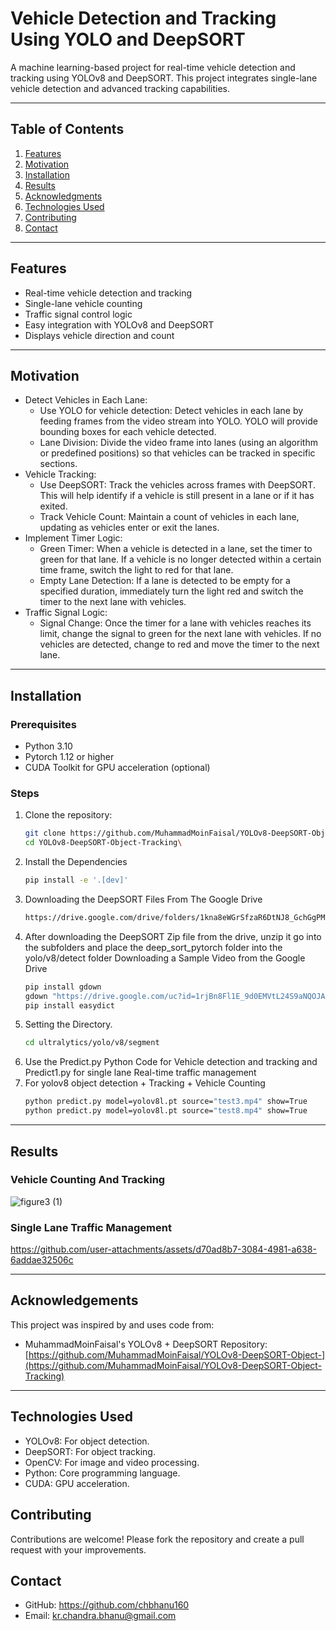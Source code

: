 # **Vehicle Detection and Tracking Using YOLO and DeepSORT**

A machine learning-based project for real-time vehicle detection and tracking using YOLOv8 and DeepSORT. This project integrates single-lane vehicle detection and advanced tracking capabilities.

---

## **Table of Contents**
1. [Features](#features)
2. [Motivation](#motivation)
3. [Installation](#installation)
4. [Results](#results)
5. [Acknowledgments](#acknowledgments)
6. [Technologies Used](#technologies-used)
7. [Contributing](#contributing)
8. [Contact](#contact)

---

## **Features**
- Real-time vehicle detection and tracking
- Single-lane vehicle counting
- Traffic signal control logic
- Easy integration with YOLOv8 and DeepSORT
- Displays vehicle direction and count

---

## **Motivation**
- Detect Vehicles in Each Lane:
  - Use YOLO for vehicle detection: Detect vehicles in each lane by feeding frames from the video stream into YOLO. YOLO will provide bounding boxes for each vehicle detected.
  - Lane Division: Divide the video frame into lanes (using an algorithm or predefined positions) so that vehicles can be tracked in specific sections.
- Vehicle Tracking:
  - Use DeepSORT: Track the vehicles across frames with DeepSORT. This will help identify if a vehicle is still present in a lane or if it has exited.
  - Track Vehicle Count: Maintain a count of vehicles in each lane, updating as vehicles enter or exit the lanes.
- Implement Timer Logic:
  - Green Timer: When a vehicle is detected in a lane, set the timer to green for that lane. If a vehicle is no longer detected within a certain time frame, switch the light to red for       that lane.
  - Empty Lane Detection: If a lane is detected to be empty for a specified duration, immediately turn the light red and switch the timer to the next lane with vehicles.
- Traffic Signal Logic:
  - Signal Change: Once the timer for a lane with vehicles reaches its limit, change the signal to green for the next lane with vehicles. If no vehicles are detected, change to red and       move the timer to the next lane.

---

## **Installation**

### Prerequisites
- Python 3.10
- Pytorch 1.12 or higher
- CUDA Toolkit for GPU acceleration (optional)

### Steps
1. Clone the repository:
   ```bash
   git clone https://github.com/MuhammadMoinFaisal/YOLOv8-DeepSORT-Object-Tracking.git
   cd YOLOv8-DeepSORT-Object-Tracking\
2. Install the Dependencies
   ```bash
   pip install -e '.[dev]'
3. Downloading the DeepSORT Files From The Google Drive
   ```bash
   https://drive.google.com/drive/folders/1kna8eWGrSfzaR6DtNJ8_GchGgPMv3VC8?usp=sharing
4. After downloading the DeepSORT Zip file from the drive, unzip it go into the subfolders and place the deep_sort_pytorch folder into the yolo/v8/detect folder
   Downloading a Sample Video from the Google Drive
   ```bash
   pip install gdown
   gdown "https://drive.google.com/uc?id=1rjBn8Fl1E_9d0EMVtL24S9aNQOJAveR5&confirm=t"
   pip install easydict
5. Setting the Directory.
   ```bash
   cd ultralytics/yolo/v8/segment
6. Use the Predict.py Python Code for Vehicle detection and tracking and Predict1.py for single lane Real-time traffic management 
7. For yolov8 object detection + Tracking + Vehicle Counting
   ```bash
   python predict.py model=yolov8l.pt source="test3.mp4" show=True
   python predict.py model=yolov8l.pt source="test8.mp4" show=True
---

## **Results**
### Vehicle Counting And Tracking
![figure3 (1)](https://github.com/user-attachments/assets/6d63ddb8-b2d0-47f4-9e27-80e08d7dede1)
### Single Lane Traffic Management


https://github.com/user-attachments/assets/d70ad8b7-3084-4981-a638-6addae32506c


---
## **Acknowledgements**
This project was inspired by and uses code from:
- MuhammadMoinFaisal's YOLOv8 + DeepSORT Repository: [https://github.com/MuhammadMoinFaisal/YOLOv8-DeepSORT-Object-](https://github.com/MuhammadMoinFaisal/YOLOv8-DeepSORT-Object-Tracking)

---

## **Technologies Used**
- YOLOv8: For object detection.
- DeepSORT: For object tracking.
- OpenCV: For image and video processing.
- Python: Core programming language.
- CUDA: GPU acceleration.
      
## **Contributing**

Contributions are welcome! Please fork the repository and create a pull request with your improvements.

## **Contact**
- GitHub: https://github.com/chbhanu160
- Email: kr.chandra.bhanu@gmail.com
